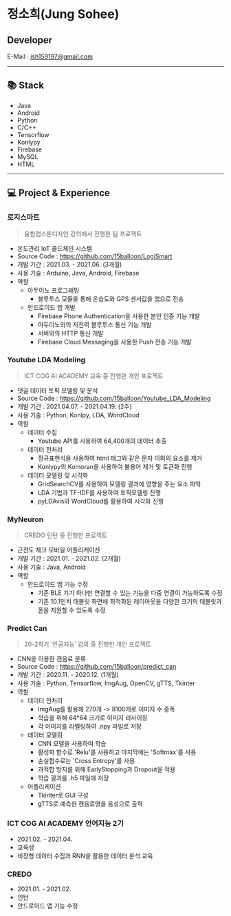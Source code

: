 # 정소희(Jung Sohee)
## Developer
E-Mail : <jsh159197@gmail.com>
***
## 📚 Stack
* Java
* Android
* Python
* C/C++
* Tensorflow
* Konlypy
* Firebase
* MySQL
* HTML
***
## 💻 Project & Experience
### 로지스마트
> 융합캡스톤디자인 강의에서 진행한 팀 프로젝트
* 온도관리 IoT 콜드체인 시스템
* Source Code : https://github.com/15balloon/LogiSmart
* 개발 기간 : 2021.03. - 2021.06. (3개월)
* 사용 기술 : Arduino, Java, Android, Firebase
* 역할
  + 아두이노 프로그래밍
    - 블루투스 모듈을 통해 온습도와 GPS 센서값을 앱으로 전송
  + 안드로이드 앱 개발
    - Firebase Phone Authentication을 사용한 본인 인증 기능 개발
    - 아두이노와의 저전력 블루투스 통신 기능 개발
    - 서버와의 HTTP 통신 개발
    - Firebase Cloud Messaging을 사용한 Push 전송 기능 개발
### Youtube LDA Modeling
> ICT COG AI ACADEMY 교육 중 진행한 개인 프로젝트
* 댓글 데이터 토픽 모델링 및 분석
* Source Code : https://github.com/15balloon/Youtube_LDA_Modeling
* 개발 기간 : 2021.04.07. - 2021.04.19. (2주)
* 사용 기술 : Python, Konlpy, LDA, WordCloud
* 역할
  + 데이터 수집
    - Youtube API를 사용하여 64,400개의 데이터 추출
  + 데이터 전처리
    - 정규표현식을 사용하여 html 태그와 같은 문자 이외의 요소를 제거
    - Konlypy의 Komoran을 사용하여 불용어 제거 및 토큰화 진행
  + 데이터 모델링 및 시각화
    - GridSearchCV를 사용하여 모델링 결과에 영향을 주는 요소 파악
    - LDA 기법과 TF-IDF를 사용하여 토픽모델링 진행
    - pyLDAvis와 WordCloud를 활용하여 시각화 진행
### MyNeuron
> CREDO 인턴 중 진행한 프로젝트
* 근전도 체크 모바일 어플리케이션
* 개발 기간 : 2021.01. - 2021.02. (2개월)
* 사용 기술 : Java, Android
* 역할
  + 안드로이드 앱 기능 수정
    - 기존 BLE 기기 하나만 연결할 수 있는 기능을 다중 연결이 가능하도록 수정
    - 기존 10.1인치 태블릿 화면에 최적화된 레이아웃을 다양한 크기의 태블릿과 폰을 지원할 수 있도록 수정
### Predict Can
> 20-2학기 ‘인공지능’  강의 중 진행한 개인 프로젝트
* CNN을 이용한 캔음료 분류
* Source Code : https://github.com/15balloon/predict_can
* 개발 기간 : 2020.11. - 2020.12. (1개월)
* 사용 기술 : Python, Tensorflow, ImgAug, OpenCV, gTTS, Tkinter
* 역할
  + 데이터 전처리
    - ImgAug를 활용해 270개 -> 8100개로 이미지 수 증폭
    - 학습을 위해 64*64 크기로 이미지 리사이징
    - 각 이미지를 라벨링하여 .npy 파일로 저장
  + 데이터 모델링
    - CNN 모델을 사용하여 학습
    - 활성화 함수로 'Relu'를 사용하고 마지막에는 'Softmax'를 사용
    - 손실함수로는 'Cross Entropy'를 사용
    - 과적합 방지를 위해 EarlyStopping과 Dropout을 적용
    - 학습 결과를 .h5 파일에 저장
  + 어플리케이션
    - Tkinter로 GUI 구성
    - gTTS로 예측한 캔음료명을 음성으로 출력
### ICT COG AI ACADEMY 언어지능 2기
* 2021.02. - 2021.04.
* 교육생
* 비정형 데이터 수집과 RNN을 활용한 데이터 분석 교육
### CREDO
* 2021.01. - 2021.02.
* 인턴
* 안드로이드 앱 기능 수정
